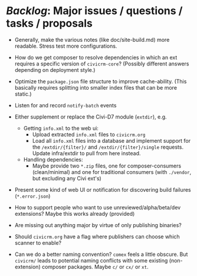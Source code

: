 # *Backlog*: Major issues / questions / tasks / proposals

* Generally, make the various notes (like doc/site-build.md) more readable. Stress test more configurations.

* How do we get composer to resolve dependencies in which an ext requires a specific version of `civicrm-core`? (Possibly different answers depending on deployment style.)

* Optimize the `package.json` file structure to improve cache-ability.
  (This basically requires splitting into smaller index files that can be more static.)

* Listen for and record `notify-batch` events

* Either supplement or replace the Civi-D7 module (`extdir`), e.g.
    * Getting `info.xml` to the web ui:
        * Upload extracted `info.xml` files to `civicrm.org`
        * Load all `info.xml` files into a database and implement support for the `/extdir/{filter}/` and `/extdir/{filter}/single` requests. Update infra/extdir to pull from here instead.
    * Handling dependencies:
        * Maybe provide two `*.zip` files, one for composer-consumers (clean/minimal) and one for traditional consumers (with `./vendor`, but excluding any Civi ext's)

* Present some kind of web UI or notification for discovering build failures (`*.error.json`)

* How to support people who want to use unreviewed/alpha/beta/dev extensions? Maybe this works already (provided)

* Are missing out anything major by virtue of only publishing binaries?

* Should `civicrm.org` have a flag where publishers can choose which scanner to enable?

* Can we do a better naming convention? `comex` feels a little obscure. But `civicrm/` leads
  to potential naming conflicts with some existing (non-extension) composer packages.
  Maybe `c/` or `cx/` or `xt`.
